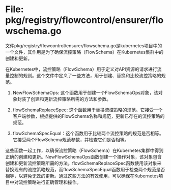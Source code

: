 # File: pkg/registry/flowcontrol/ensurer/flowschema.go

文件pkg/registry/flowcontrol/ensurer/flowschema.go是kubernetes项目中的一个文件，其作用是为了确保流控策略（FlowSchema）在Kubernetes集群中的创建和更新。

在Kubernetes中，流控策略（FlowSchema）用于定义对API资源的请求进行流量控制的规则。这个文件中定义了一些方法，用于创建、替换和比较流控策略的规范。

1. NewFlowSchemaOps: 这个函数用于创建一个FlowSchemaOps对象，该对象封装了创建和更新流控策略所需的方法和参数。

2. flowSchemaReplaceSpec: 这个函数用于替换流控策略的规范。它接受一个客户端参数，根据提供的FlowSchema名称和规范，更新已存在的流控策略的规范。

3. flowSchemaSpecEqual：这个函数用于比较两个流控策略的规范是否相等。它接受两个FlowSchema规范参数，并检查它们是否相等。

这些函数一起工作，以确保流控策略（FlowSchema）在Kubernetes集群中得到正确的创建和更新。NewFlowSchemaOps函数创建一个操作对象，该对象包含创建和更新流控策略所需的方法。flowSchemaReplaceSpec函数使用该对象来替换现有的流控策略规范，而flowSchemaSpecEqual函数用于检查两个规范是否相等，以避免无效的更新。通过这些方法的有效使用，可以确保在Kubernetes项目中对流控策略进行正确管理和操作。

